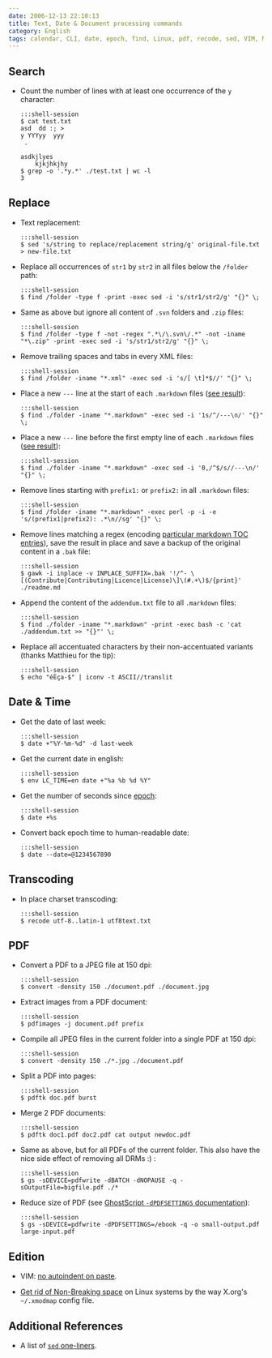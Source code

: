 ```yaml
---
date: 2006-12-13 22:10:13
title: Text, Date & Document processing commands
category: English
tags: calendar, CLI, date, epoch, find, Linux, pdf, recode, sed, VIM, Markdown, Perl, Regular expression, GhostScript, X.org
---
```


## Search

  * Count the number of lines with at least one occurrence of the `y` character:
  
        :::shell-session
        $ cat test.txt
        asd  dd :; > 
        y YYYyy  yyy 
         .
         
        asdkjlyes
            kjkjhkjhy
        $ grep -o '.*y.*' ./test.txt | wc -l
        3

## Replace

  * Text replacement:

        :::shell-session
        $ sed 's/string to replace/replacement string/g' original-file.txt > new-file.txt

  * Replace all occurrences of `str1` by `str2` in all files below the `/folder` path:

        :::shell-session
        $ find /folder -type f -print -exec sed -i 's/str1/str2/g' "{}" \;

  * Same as above but ignore all content of `.svn` folders and `.zip` files:

        :::shell-session
        $ find /folder -type f -not -regex ".*\/\.svn\/.*" -not -iname "*\.zip" -print -exec sed -i 's/str1/str2/g' "{}" \;

  * Remove trailing spaces and tabs in every XML files:

        :::shell-session
        $ find /folder -iname "*.xml" -exec sed -i 's/[ \t]*$//' "{}" \;

  * Place a new `---` line at the start of each `.markdown` files ([see result](https://github.com/kdeldycke/kevin-deldycke-blog/commit/19d1b082e93966f82873ce9d8de238a889d371b7)):

        :::shell-session
        $ find ./folder -iname "*.markdown" -exec sed -i '1s/^/---\n/' "{}" \;

  * Place a new `---` line before the first empty line of each `.markdown` files ([see result](https://github.com/kdeldycke/kevin-deldycke-blog/commit/8628d53284e41917159e344ea45ad9e9d16b90b1)):

        :::shell-session
        $ find ./folder -iname "*.markdown" -exec sed -i '0,/^$/s//---\n/' "{}" \;

  * Remove lines starting with `prefix1:` or `prefix2:` in all `.markdown` files:

        :::shell-session
        $ find /folder -iname "*.markdown" -exec perl -p -i -e 's/(prefix1|prefix2): .*\n//sg' "{}" \;

  * Remove lines matching a regex (encoding [particular markdown TOC entries](https://github.com/kdeldycke/awesome-iam/commit/295a4fa4229c5966ce4bc207704e32fb6f1491d6#diff-c81593a3651bf87f58345cd819edad71R24)), save the result in place and save a backup of the original content in a `.bak` file:

        :::shell-session
        $ gawk -i inplace -v INPLACE_SUFFIX=.bak '!/^- \[(Contribute|Contributing|Licence|License)\]\(#.+\)$/{print}' ./readme.md

  * Append the content of the `addendum.txt` file to all `.markdown` files:

        :::shell-session
        $ find ./folder -iname "*.markdown" -print -exec bash -c 'cat ./addendum.txt >> "{}"' \;

  * Replace all accentuated characters by their non-accentuated variants (thanks Matthieu for the tip):

        :::shell-session
        $ echo "éÈça-$" | iconv -t ASCII//translit


## Date & Time

  * Get the date of last week:

        :::shell-session
        $ date +"%Y-%m-%d" -d last-week

  * Get the current date in english:

        :::shell-session
        $ env LC_TIME=en date +"%a %b %d %Y"

  * Get the number of seconds since [epoch](https://en.wikipedia.org/wiki/Epoch_%28reference_date%29#Notable_epoch_dates_in_computing):

        :::shell-session
        $ date +%s

  * Convert back epoch time to human-readable date:

        :::shell-session
        $ date --date=@1234567890


## Transcoding

  * In place charset transcoding:

        :::shell-session
        $ recode utf-8..latin-1 utf8text.txt


## PDF

  * Convert a PDF to a JPEG file at 150 dpi:

        :::shell-session
        $ convert -density 150 ./document.pdf ./document.jpg

  * Extract images from a PDF document:

        :::shell-session
        $ pdfimages -j document.pdf prefix

  * Compile all JPEG files in the current folder into a single PDF at 150 dpi:

        :::shell-session
        $ convert -density 150 ./*.jpg ./document.pdf

  * Split a PDF into pages:

        :::shell-session
        $ pdftk doc.pdf burst

  * Merge 2 PDF documents:

        :::shell-session
        $ pdftk doc1.pdf doc2.pdf cat output newdoc.pdf

  * Same as above, but for all PDFs of the current folder. This also have the nice side effect of removing all DRMs :) :

        :::shell-session
        $ gs -sDEVICE=pdfwrite -dBATCH -dNOPAUSE -q -sOutputFile=bigfile.pdf ./*
        
  * Reduce size of PDF (see [GhostScript `-dPDFSETTINGS` documentation](https://web.mit.edu/ghostscript/www/Ps2pdf.htm#Options)):

        :::shell-session
        $ gs -sDEVICE=pdfwrite -dPDFSETTINGS=/ebook -q -o small-output.pdf large-input.pdf


## Edition

  * VIM: [no autoindent on paste](https://vim.wikia.com/wiki/How_to_stop_auto_indenting).
  
  * [Get rid of Non-Breaking space](https://hauweele.net/~gawen/blog/?p=32) on Linux systems by the way X.org's `~/.xmodmap` config file.


## Additional References

  * A list of [`sed` one-liners](http://sed.sourceforge.net/sed1line.txt).
